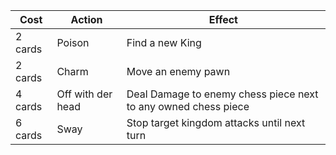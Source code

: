 | Cost    | Action            | Effect                                                         |
| ------- | ----------------- | -------------------------------------------------------------- |
| 2 cards | Poison            | Find a new King                                                |
| 2 cards | Charm             | Move an enemy pawn                                             |
| 4 cards | Off with der head | Deal Damage to enemy chess piece next to any owned chess piece |
| 6 cards | Sway              | Stop target kingdom attacks until next turn                    |
